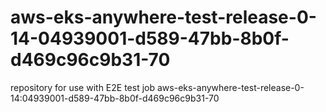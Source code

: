 # aws-eks-anywhere-test-release-0-14-04939001-d589-47bb-8b0f-d469c96c9b31-70
repository for use with E2E test job aws-eks-anywhere-test-release-0-14:04939001-d589-47bb-8b0f-d469c96c9b31-70
